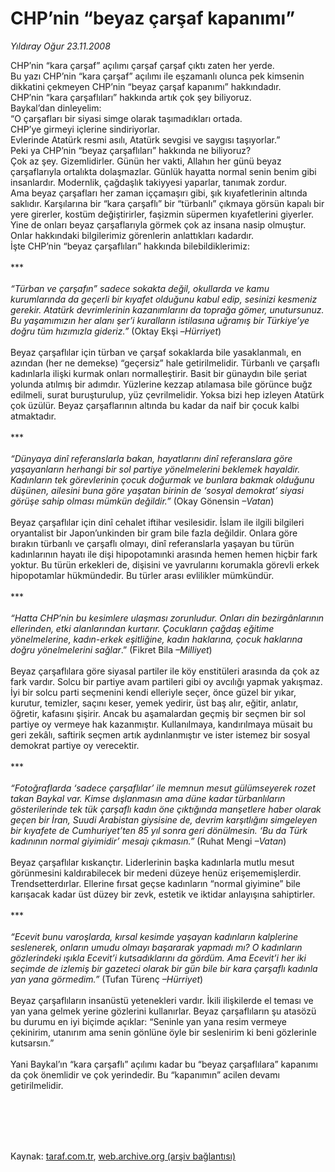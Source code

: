 # CHP’nin “beyaz çarşaf kapanımı”

*Yıldıray Oğur 23.11.2008*

<div class="taraf_structure_2col_1zq">
<div class="margen_n">



 <p>CHP’nin “kara çarşaf” açılımı çarşaf çarşaf çıktı zaten her yerde. <br/>Bu yazı CHP’nin “kara çarşaf” açılımı ile eşzamanlı olunca pek kimsenin dikkatini çekmeyen CHP’nin “beyaz çarşaf kapanımı” hakkındadır. <br/>CHP’nin “kara çarşaflıları” hakkında artık çok şey biliyoruz. <br/>Baykal’dan dinleyelim: <br/>“O çarşafları bir siyasi simge olarak taşımadıkları ortada. <br/>CHP’ye girmeyi içlerine sindiriyorlar. <br/>Evlerinde Atatürk resmi asılı, Atatürk sevgisi ve saygısı taşıyorlar.” <br/>Peki ya CHP’nin “beyaz çarşaflıları” hakkında ne biliyoruz? <br/>Çok az şey. Gizemlidirler. Günün her vakti, Allahın her günü beyaz çarşaflarıyla ortalıkta dolaşmazlar. Günlük hayatta normal senin benim gibi insanlardır. Modernlik, çağdaşlık takiyyesi yaparlar, tanımak zordur. <br/>Ama beyaz çarşafları her zaman iççamaşırı gibi, şık kıyafetlerinin altında saklıdır. Karşılarına bir “kara çarşaflı” bir “türbanlı” çıkmaya görsün kapalı bir yere girerler, kostüm değiştirirler, faşizmin süpermen kıyafetlerini giyerler. <br/>Yine de onları beyaz çarşaflarıyla görmek çok az insana nasip olmuştur. Onlar hakkındaki bilgilerimiz görenlerin anlattıkları kadardır. <br/>İşte CHP’nin “beyaz çarşaflıları” hakkında bilebildiklerimiz: <br/><br/>***<i> <br/><br/>“Türban ve çarşafın” sadece sokakta değil, okullarda ve kamu kurumlarında da geçerli bir kıyafet olduğunu kabul edip, sesinizi kesmeniz gerekir. Atatürk devrimlerinin kazanımlarını da toprağa gömer, unutursunuz. Bu yaşamımızın her alanı şer’i kuralların istilasına uğramış bir Türkiye’ye doğru tüm hızımızla gideriz.” </i>(Oktay Ekşi –<i>Hürriyet</i>) <br/><br/>Beyaz çarşaflılar için türban ve çarşaf sokaklarda bile yasaklanmalı, en azından (her ne demekse) “geçersiz” hale getirilmelidir. Türbanlı ve çarşaflı kadınlarla ilişki kurmak onları normalleştirir. Basit bir günaydın bile şeriat yolunda atılmış bir adımdır. Yüzlerine kezzap atılamasa bile görünce buğz edilmeli, surat buruşturulup, yüz çevrilmelidir. Yoksa bizi hep izleyen Atatürk çok üzülür. Beyaz çarşaflarının altında bu kadar da naif bir çocuk kalbi atmaktadır. <br/><br/>***<i> <br/><br/>“Dünyaya dinî referanslarla bakan, hayatlarını dinî referanslara göre yaşayanların herhangi bir sol partiye yönelmelerini beklemek hayaldir. Kadınların tek görevlerinin çocuk doğurmak ve bunlara bakmak olduğunu düşünen, ailesini buna göre yaşatan birinin de ‘sosyal demokrat’ siyasi görüşe sahip olması mümkün değildir.”</i> (Okay Gönensin <i>–Vatan</i>) <br/><br/>Beyaz çarşaflılar için dinî cehalet iftihar vesilesidir. İslam ile ilgili bilgileri oryantalist bir Japon’unkinden bir gram bile fazla değildir. Onlara göre bırakın türbanlı ve çarşaflı olmayı, dinî referanslarla yaşayan bu türün kadınlarının hayatı ile dişi hipopotamınki arasında hemen hemen hiçbir fark yoktur. Bu türün erkekleri de, dişisini ve yavrularını korumakla görevli erkek hipopotamlar hükmündedir. Bu türler arası evlilikler mümkündür. <br/><br/>***<i> <br/><br/>“Hatta CHP’nin bu kesimlere ulaşması zorunludur. Onları din bezirgânlarının ellerinden, etki alanlarından kurtarır. Çocukların çağdaş eğitime yönelmelerine, kadın-erkek eşitliğine, kadın haklarına, çocuk haklarına doğru yönelmelerini sağlar</i>.” (Fikret Bila <i>–Milliyet</i>) <br/><br/>Beyaz çarşaflılara göre siyasal partiler ile köy enstitüleri arasında da çok az fark vardır. Solcu bir partiye avam partileri gibi oy avcılığı yapmak yakışmaz. İyi bir solcu parti seçmenini kendi elleriyle seçer, önce güzel bir yıkar, kurutur, temizler, saçını keser, yemek yedirir, üst baş alır, eğitir, anlatır, öğretir, kafasını şişirir. Ancak bu aşamalardan geçmiş bir seçmen bir sol partiye oy vermeye hak kazanmıştır. Kullanılmaya, kandırılmaya müsait bu geri zekâlı, saftirik seçmen artık aydınlanmıştır ve ister istemez bir sosyal demokrat partiye oy verecektir. <br/><br/>***<i> <br/><br/>“Fotoğraflarda ‘sadece çarşaflılar’ ile memnun mesut gülümseyerek rozet takan Baykal var. Kimse dışlanmasın ama düne kadar türbanlıların gösterilerinde tek tük çarşaflı kadın öne çıktığında manşetlere haber olarak geçen bir İran, Suudi Arabistan giysisine de, devrim karşıtlığını simgeleyen bir kıyafete de Cumhuriyet’ten 85 yıl sonra geri dönülmesin. ‘Bu da Türk kadınının normal giyimidir’ mesajı çıkmasın.”</i> (Ruhat Mengi <i>–Vatan</i>) <br/><br/>Beyaz çarşaflılar kıskançtır. Liderlerinin başka kadınlarla mutlu mesut görünmesini kaldırabilecek bir medeni düzeye henüz erişememişlerdir. Trendsetterdırlar. Ellerine fırsat geçse kadınların “normal giyimine” bile karışacak kadar üst düzey bir zevk, estetik ve iktidar anlayışına sahiptirler. <br/><br/>***<i> <br/><br/>“Ecevit bunu varoşlarda, kırsal kesimde yaşayan kadınların kalplerine seslenerek, onların umudu olmayı başararak yapmadı mı? O kadınların gözlerindeki ışıkla Ecevit’i kutsadıklarını da gördüm. Ama Ecevit’i her iki seçimde de izlemiş bir gazeteci olarak bir gün bile bir kara çarşaflı kadınla yan yana görmedim.”</i> (Tufan Türenç <i>–Hürriyet</i>) <br/><br/>Beyaz çarşaflıların insanüstü yetenekleri vardır. İkili ilişkilerde el teması ve yan yana gelmek yerine gözlerini kullanırlar. Beyaz çarşaflıların şu atasözü bu durumu en iyi biçimde açıklar: “Seninle yan yana resim vermeye çekinirim, utanırım ama senin gönlüne öyle bir seslenirim ki beni gözlerinle kutsarsın.” <br/><br/>Yani Baykal’ın “kara çarşaflı” açılımı kadar bu “beyaz çarşaflılara” kapanımı da çok önemlidir ve çok yerindedir. Bu “kapanımın” acilen devamı getirilmelidir.</p>
<br/>
<br/>
<br/>



<br/>


<div id="taraf_not">
</div>

</div>


</div>

Kaynak: [taraf.com.tr](http://www.taraf.com.tr:80/makale/2794.htm), [web.archive.org (arşiv bağlantısı)](http://web.archive.org/web/20090912064934/http://www.taraf.com.tr:80/makale/2794.htm)
